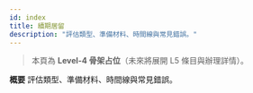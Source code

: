 ```yaml
---
id: index
title: 續期居留
description: "評估類型、準備材料、時間線與常見錯誤。"
---
```


> 本頁為 **Level-4 骨架占位**（未來將展開 L5 條目與辦理詳情）。

**概要**
評估類型、準備材料、時間線與常見錯誤。
